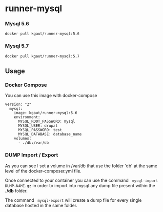 # runner-mysql

### Mysql 5.6
`docker pull kgaut/runner-mysql:5.6`
  
### Mysql 5.7
`docker pull kgaut/runner-mysql:5.7`

## Usage 
### Docker Compose

You can use this image with docker-compose

```
version: "2"
  mysql:
    image: kgaut/runner-mysql:5.6
    environment:
      MYSQL_ROOT_PASSWORD: mysql
      MYSQL_USER: drupal
      MYSQL_PASSWORD: test
      MYSQL_DATABASE: database_name
    volumes:
      - ./db:/var/db
```

### DUMP Import / Export

As you can see I set a volume in /var/db that use the folder 'db' at the same level of the docker-composer.yml file.

Once connected to your container you can use the command ``` mysql-import DUMP-NAME.gz``` in order to import into mysql any dump file present within the **./db** folder.

The command ``` mysql-export``` will create a dump file for every single database hosted in the same folder.
